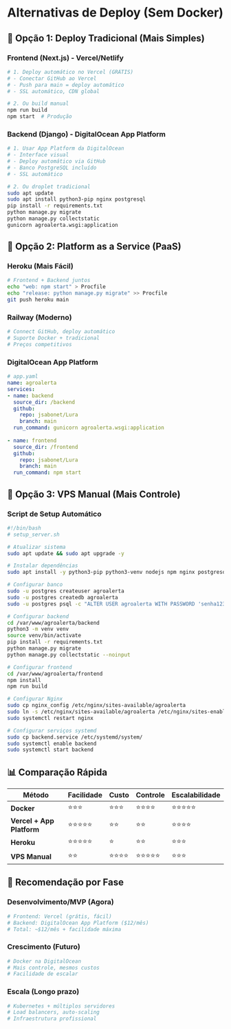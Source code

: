 # Alternativas de Deploy (Sem Docker)

## 🚀 **Opção 1: Deploy Tradicional (Mais Simples)**

### **Frontend (Next.js) - Vercel/Netlify**
```bash
# 1. Deploy automático no Vercel (GRÁTIS)
# - Conectar GitHub ao Vercel
# - Push para main = deploy automático
# - SSL automático, CDN global

# 2. Ou build manual
npm run build
npm start  # Produção
```

### **Backend (Django) - DigitalOcean App Platform**
```bash
# 1. Usar App Platform da DigitalOcean
# - Interface visual
# - Deploy automático via GitHub
# - Banco PostgreSQL incluído
# - SSL automático

# 2. Ou droplet tradicional
sudo apt update
sudo apt install python3-pip nginx postgresql
pip install -r requirements.txt
python manage.py migrate
python manage.py collectstatic
gunicorn agroalerta.wsgi:application
```

## 🎯 **Opção 2: Platform as a Service (PaaS)**

### **Heroku (Mais Fácil)**
```bash
# Frontend + Backend juntos
echo "web: npm start" > Procfile
echo "release: python manage.py migrate" >> Procfile
git push heroku main
```

### **Railway (Moderno)**
```bash
# Connect GitHub, deploy automático
# Suporte Docker + tradicional
# Preços competitivos
```

### **DigitalOcean App Platform**
```yaml
# app.yaml
name: agroalerta
services:
- name: backend
  source_dir: /backend
  github:
    repo: jsabonet/Lura
    branch: main
  run_command: gunicorn agroalerta.wsgi:application
  
- name: frontend  
  source_dir: /frontend
  github:
    repo: jsabonet/Lura
    branch: main
  run_command: npm start
```

## 🔧 **Opção 3: VPS Manual (Mais Controle)**

### **Script de Setup Automático**
```bash
#!/bin/bash
# setup_server.sh

# Atualizar sistema
sudo apt update && sudo apt upgrade -y

# Instalar dependências
sudo apt install -y python3-pip python3-venv nodejs npm nginx postgresql postgresql-contrib

# Configurar banco
sudo -u postgres createuser agroalerta
sudo -u postgres createdb agroalerta
sudo -u postgres psql -c "ALTER USER agroalerta WITH PASSWORD 'senha123';"

# Configurar backend
cd /var/www/agroalerta/backend
python3 -m venv venv
source venv/bin/activate
pip install -r requirements.txt
python manage.py migrate
python manage.py collectstatic --noinput

# Configurar frontend
cd /var/www/agroalerta/frontend
npm install
npm run build

# Configurar Nginx
sudo cp nginx_config /etc/nginx/sites-available/agroalerta
sudo ln -s /etc/nginx/sites-available/agroalerta /etc/nginx/sites-enabled/
sudo systemctl restart nginx

# Configurar serviços systemd
sudo cp backend.service /etc/systemd/system/
sudo systemctl enable backend
sudo systemctl start backend
```

## 📊 **Comparação Rápida**

| Método | Facilidade | Custo | Controle | Escalabilidade |
|--------|------------|-------|----------|----------------|
| **Docker** | ⭐⭐⭐ | ⭐⭐⭐ | ⭐⭐⭐⭐ | ⭐⭐⭐⭐⭐ |
| **Vercel + App Platform** | ⭐⭐⭐⭐⭐ | ⭐⭐ | ⭐⭐ | ⭐⭐⭐⭐ |
| **Heroku** | ⭐⭐⭐⭐⭐ | ⭐ | ⭐⭐ | ⭐⭐⭐ |
| **VPS Manual** | ⭐⭐ | ⭐⭐⭐⭐ | ⭐⭐⭐⭐⭐ | ⭐⭐⭐ |

## 🎯 **Recomendação por Fase**

### **Desenvolvimento/MVP (Agora)**
```bash
# Frontend: Vercel (grátis, fácil)
# Backend: DigitalOcean App Platform ($12/mês)
# Total: ~$12/mês + facilidade máxima
```

### **Crescimento (Futuro)**
```bash
# Docker na DigitalOcean
# Mais controle, mesmos custos
# Facilidade de escalar
```

### **Escala (Longo prazo)**
```bash
# Kubernetes + múltiplos servidores
# Load balancers, auto-scaling
# Infraestrutura profissional
```
